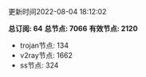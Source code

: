 更新时间2022-08-04 18:12:02

**总订阅: 64**
**总节点: 7066**
**有效节点: 2120**
- trojan节点: 134
- v2ray节点: 1662
- ss节点: 324
